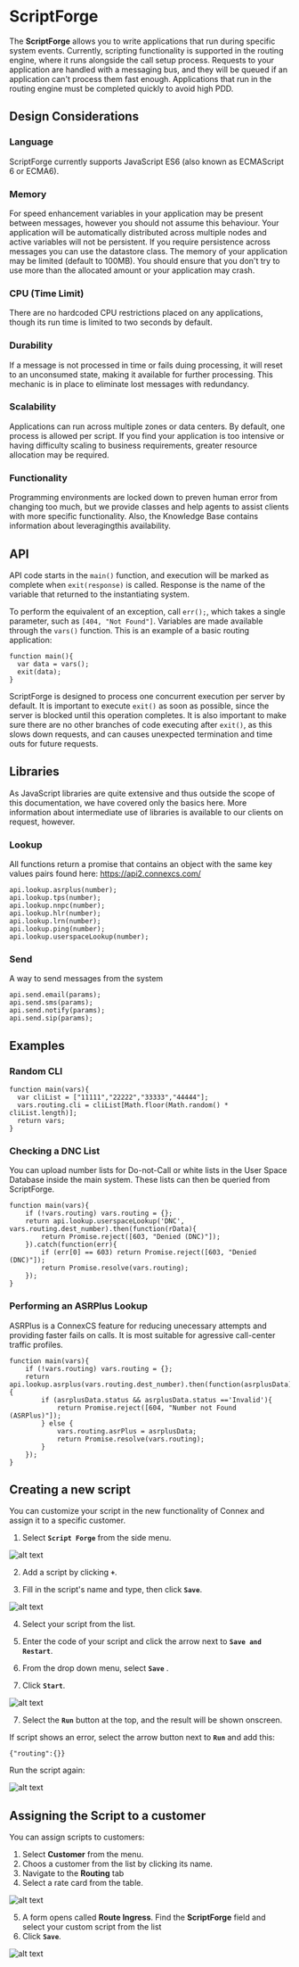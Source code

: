# ScriptForge
The **ScriptForge** allows you to write applications that run during specific system events. Currently, scripting functionality is supported in the routing engine, where it runs alongside the call setup process.  Requests to your application are handled with a messaging bus, and they will be queued if an application can't process them fast enough.  Applications that run in the routing engine must be completed quickly to avoid high PDD.

## Design Considerations

### Language

ScriptForge currently supports JavaScript ES6 (also known as ECMAScript 6 or ECMA6).  

### Memory

For speed enhancement variables in your application may be present between messages, however you should not assume this behaviour. Your application will be automatically distributed across multiple nodes and active variables will not be persistent. If you require persistence across messages you can use the datastore class. The memory of your application may be limited (default to 100MB). You should ensure that you don't try to use more than the allocated amount or your application may crash.

### CPU (Time Limit)

There are no hardcoded CPU restrictions placed on any applications, though its run time is limited to two seconds by default.

### Durability

If a message is not processed in time or fails duing processing, it will reset to an unconsumed state, making it available for further processing.  This mechanic is in place to eliminate lost messages with redundancy.

### Scalability

Applications can run across multiple zones or data centers. By default, one process is allowed per script.  If you find your application is too intensive or having difficulty scaling to business requirements, greater resource allocation may be required.  

### Functionality

Programming environments are locked down to preven human error from changing too much, but we provide classes and help agents to assist clients with more specific functionality. Also, the Knowledge Base contains information about leveragingthis availability.

## API

API code starts in the `main()` function, and 
execution will be marked as complete when `exit(response)`  is called.  Response is the name of the variable that returned to the instantiating system.

To perform the equivalent of an exception,  call `err();`, which takes a single parameter, such as `[404, "Not Found"]`.
Variables are made available through the `vars()` function. This is an example of a basic routing application:

```
function main(){
  var data = vars();
  exit(data);
}
```
ScriptForge  is designed to process one concurrent execution per server by default. It is important to execute `exit()` as soon as possible, since the server is blocked until this operation completes. It is also important to make sure there are no other branches of code executing after `exit()`, as this slows down requests, and can causes unexpected termination and time outs for future requests.

## Libraries
As JavaScript libraries are quite extensive and thus outside the scope of this documentation, we have covered only the basics here. More information about intermediate use of libraries is available to our clients on request, however.

### Lookup
All functions return a promise that contains an object with the same key values pairs found here: https://api2.connexcs.com/

```
api.lookup.asrplus(number);
api.lookup.tps(number);
api.lookup.nnpc(number);
api.lookup.hlr(number);
api.lookup.lrn(number);
api.lookup.ping(number);
api.lookup.userspaceLookup(number);
```
### Send
A way to send messages from the system

```
api.send.email(params);
api.send.sms(params);
api.send.notify(params);
api.send.sip(params);
```

## Examples

### Random CLI

```
function main(vars){
  var cliList = ["11111","22222","33333","44444"];
  vars.routing.cli = cliList[Math.floor(Math.random() * cliList.length)];
  return vars;
}
```
 
### Checking a DNC List

You can upload number lists for Do-not-Call or white lists in the User Space Database inside the main system.  These lists can then be queried from ScriptForge.

```
function main(vars){
	if (!vars.routing) vars.routing = {};
	return api.lookup.userspaceLookup('DNC', vars.routing.dest_number).then(function(rData){
		return Promise.reject([603, "Denied (DNC)"]);
	}).catch(function(err){
		if (err[0] == 603) return Promise.reject([603, "Denied (DNC)"]);
		return Promise.resolve(vars.routing);
	});
}
```

### Performing an ASRPlus Lookup

ASRPlus is a ConnexCS feature for reducing unecessary attempts and providing faster fails on calls. It is most suitable for agressive call-center traffic profiles.

```
function main(vars){
	if (!vars.routing) vars.routing = {};
	return api.lookup.asrplus(vars.routing.dest_number).then(function(asrplusData){
		if (asrplusData.status && asrplusData.status =='Invalid'){
			return Promise.reject([604, "Number not Found (ASRPlus)"]);
		} else {
		  	vars.routing.asrPlus = asrplusData;
			return Promise.resolve(vars.routing);
		}
	});
}
```


## Creating a new script

You can customize your script in the new functionality of Connex and assign it to a specific customer.

1. Select **`Script Forge`** from the side menu.

 ![alt text][side]   
 
2. Add a script by clicking **`+`**.
   
3. Fill in the script's name and type, then click **`Save`**.

 ![alt text][s2]   
 
4. Select your script from the list.
 
5. Enter the code of your script and click the arrow next to **`Save and Restart`**. 
6. From the drop down menu, select **`Save`** .
7. Click **`Start`**.

 ![alt text][s4]   
 
7. Select the **`Run`** button at the top, and the result will be shown onscreen.

If script shows an error, select the arrow button next to **`Run`** and add this:
```
{"routing":{}}
```
Run the script again:

![alt text][s5]

## Assigning the Script to a customer

You can assign scripts to customers:
1. Select **Customer** from the menu. 
2.  Choos a customer from the list by clicking its name.
3.  Navigate to the **Routing** tab 
4.  Select a rate card from the table.

![alt text][s8]  
 
5. A form opens called **Route Ingress**. Find the **ScriptForge** field and select your custom script from the list
6. Click **`Save`**.
 
![alt text][s9] 
 
 
[side]: /developers/img/175.png "side"
[side-1]: /developers/img/176.png "side-1"
[s2]: /developers/img/177.png "s2"
[s3]: /developers/img/178.png "s3"
[s4]: /developers/img/179.png "s4"
[s5]: /developers/img/180.png "s5"
[s6]: /developers/img/181.png "s6"
[s7]: /developers/img/182.png "s7"
[s8]: /developers/img/183.png "s8"
[s9]: /developers/img/184.png "s9"
